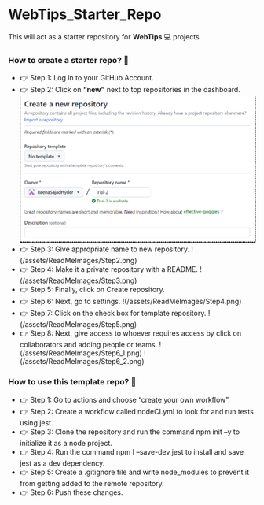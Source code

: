# WebTips_Starter_Repo
This will act as a starter repository for **WebTips** 💻 projects

### How to create a starter repo? 🏁

- 👉 Step 1: Log in to your GitHub Account.
- 👉 Step 2: Click on **“new”** next to top repositories in the dashboard.
  ![create a new repo](assets/ReadMeImages/Step2.png)
- 👉 Step 3: Give appropriate name to new repository.
  !(/assets/ReadMeImages/Step2.png)
- 👉 Step 4: Make it a private repository with a README.
  !(/assets/ReadMeImages/Step3.png)
- 👉 Step 5: Finally, click on Create repository.
- 👉 Step 6: Next, go to settings.
  !(/assets/ReadMeImages/Step4.png)
- 👉 Step 7:  Click on the check box for template repository.
  !(/assets/ReadMeImages/Step5.png)
- 👉 Step 8: Next, give access to whoever requires access by click on collaborators and adding people or teams.
  !(/assets/ReadMeImages/Step6_1.png)
  !(/assets/ReadMeImages/Step6_2.png)
 
### How to use this template repo? 🏁

- 👉 Step 1: Go to actions and choose “create your own workflow”.
- 👉 Step 2: Create a workflow called nodeCI.yml to look for and run tests using jest. 
- 👉 Step 3: Clone the repository and run the command npm init –y to initialize it as a node project.
- 👉 Step 4: Run the command npm I –save-dev jest to install and save jest as a dev dependency.
- 👉 Step 5: Create a .gitignore file and write node_modules to prevent it from getting added to the remote repository.
- 👉 Step 6: Push these changes.
